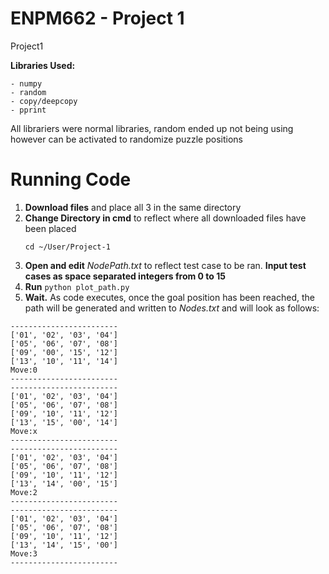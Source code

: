 # ENPM662 - Project 1
Project1

**Libraries Used:**  

```
- numpy  
- random  
- copy/deepcopy  
- pprint  
```

All librariers were normal libraries, random ended up not being using however can be activated to randomize puzzle positions  

# Running Code  
1) **Download files** and place all 3 in the same directory
2) **Change Directory in cmd** to reflect where all downloaded files have been placed 
    ```
    cd ~/User/Project-1
    ```
3) **Open and edit** *NodePath.txt* to reflect test case to be ran. **Input test cases as space separated integers from 0 to 15**
4) **Run** ```
           python plot_path.py
           ```
5) **Wait.** As code executes, once the goal position has been reached, the path will be generated and written to *Nodes.txt* and will look as follows:
```
------------------------
['01', '02', '03', '04']
['05', '06', '07', '08']
['09', '00', '15', '12']
['13', '10', '11', '14']
Move:0
------------------------
------------------------
['01', '02', '03', '04']
['05', '06', '07', '08']
['09', '10', '11', '12']
['13', '15', '00', '14']
Move:x
------------------------
------------------------
['01', '02', '03', '04']
['05', '06', '07', '08']
['09', '10', '11', '12']
['13', '14', '00', '15']
Move:2
------------------------
------------------------
['01', '02', '03', '04']
['05', '06', '07', '08']
['09', '10', '11', '12']
['13', '14', '15', '00']
Move:3
------------------------
